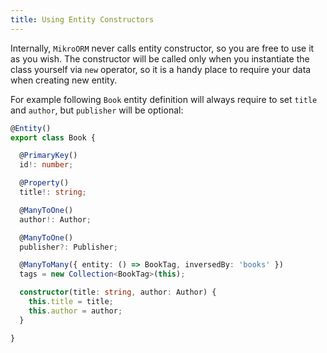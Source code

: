 ```yaml
---
title: Using Entity Constructors
---
```


Internally, `MikroORM` never calls entity constructor, so you are free to use it as you wish. The constructor will be called only when you instantiate the class yourself via `new` operator, so it is a handy place to require your data when creating new entity.

For example following `Book` entity definition will always require to set `title` and `author`, but `publisher` will be optional:

```typescript
@Entity()
export class Book {

  @PrimaryKey()
  id!: number;

  @Property()
  title!: string;

  @ManyToOne()
  author!: Author;

  @ManyToOne()
  publisher?: Publisher;

  @ManyToMany({ entity: () => BookTag, inversedBy: 'books' })
  tags = new Collection<BookTag>(this);

  constructor(title: string, author: Author) {
    this.title = title;
    this.author = author;
  }

}
```

